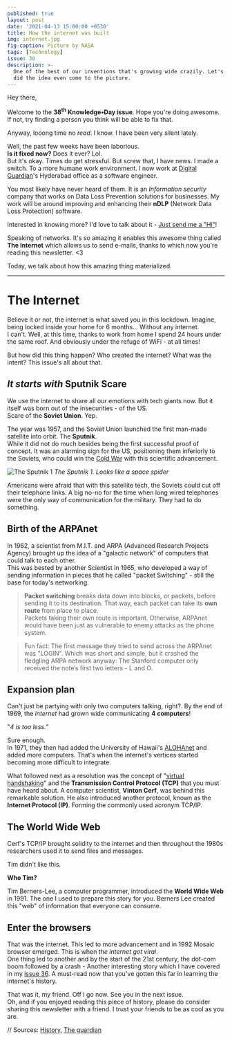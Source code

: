 ```yaml
---
published: true
layout: post
date: '2021-04-13 15:00:00 +0530'
title: How the internet was built
img: internet.jpg
fig-caption: Picture by NASA
tags: [Technology]
issue: 38
description: >-
  One of the best of our inventions that's growing wide crazily. Let's see how
  did the idea even come to the picture.
---
```

Hey there,

Welcome to the **38<sup>th</sup> Knowledge•Day issue**. Hope you're doing awesome. If not, try finding a person you think will be able to fix that.  

Anyway, looong time no _read_. I know. I have been very silent lately.  

Well, the past few weeks have been laborious.  
**Is it fixed now?** Does it ever? Lol.  
But it's okay. Times do get stressful. But screw that, I have news. I made a switch. To a more humane work environment. I now work at [Digital Guardian](https://digitalguardian.com/)'s Hyderabad office as a software engineer. 

You most likely have never heard of them. It is an _Information security_ company that works on Data Loss Prevention solutions for businesses. My work will be around improving and enhancing their **nDLP** (Network Data Loss Protection) software.  

Interested in knowing more? I'd love to talk about it - [Just send me a "Hi"](mailto:knowledgeday@protonmail.com?subject=Wassup%20with%20your%20new%20Job&body=I'd%20like%20to%20talk%20about%20Digital%20Guardian%3A%20)!

Speaking of networks. It's so amazing it enables this awesome thing called **The Internet** which allows us to send e-mails, thanks to which now you're reading this newsletter. <3  

Today, we talk about how this amazing thing materialized.

--------

# The Internet
Believe it or not, the internet is what saved you in this lockdown. Imagine, being locked inside your home for 6 months... Without any internet.  
I can't. Well, at this time, thanks to work from home I spend 24 hours under the same roof. And obviously under the refuge of WiFi - at all times!  

But how did this thing happen? Who created the internet? What was the intent? This issue's all about that.  

## _It starts with_ Sputnik Scare
We use the internet to share all our emotions with tech giants now. But it itself was born out of the insecurities - of the US.  
Scare of the **Soviet Union**. Yep.  

The year was 1957, and the Soviet Union launched the first man-made satellite into orbit. The **Sputnik**.  
While it did not do much besides being the first successful proof of concept. It was an alarming sign for the US, positioning them inferiorly to the Soviets, who could win the [Cold War](https://tenor.cards/?p=VGhlIENvbGQgV2FyIHJpdmFscnkgYmV0d2VlbiB0aGUgVW5pdGVkIFN0YXRlcyBhbmQgdGhlIFNvdmlldCBVbmlvbiBsYXN0ZWQgZm9yIGRlY2FkZXMgYW5kIGxlZCB0aGUgdHdvIHN1cGVycG93ZXJzIHRvIHRoZSBicmluayBvZiBudWNsZWFyIGRpc2FzdGVyLg==) with this scientific advancement.  

![The Sputnik 1]({{site.baseurl}}/assets/img/sputnik_1.jpeg)
_The Sputnik 1. Looks like a space spider_

Americans were afraid that with this satellite tech, the Soviets could cut off their telephone links. A big no-no for the time when long wired telephones were the only way of communication for the military. They had to do something.  

## Birth of the ARPAnet
In 1962, a scientist from M.I.T. and ARPA (Advanced Research Projects Agency) brought up the idea of a "galactic network" of computers that could talk to each other.  
This was bested by another Scientist in 1965, who developed a way of sending information in pieces that he called "packet Switching" - still the base for today's networking.  

> **Packet switching** breaks data down into blocks, or packets, before sending it to its destination. That way, each packet can take its **own route** from place to place.    
Packets taking their own route is important. Otherwise, ARPAnet would have been just as vulnerable to enemy attacks as the phone system.   

> Fun fact: The first message they tried to send across the ARPAnet was "LOGIN". Which was short and simple, but it crashed the fledgling ARPA network anyway: The Stanford computer only received the note’s first two letters - L and O.  

## Expansion plan
Can't just be partying with only two computers talking, right?. By the end of 1969, the _internet_ had grown wide communicating **4 computers**!    

"_4 is too less._"  

Sure enough.  
In 1971, they then had added the University of Hawaii's [ALOHAnet](https://www.eng.hawaii.edu/about/history/alohanet/) and added more computers. That's when the internet's vertices started becoming more difficult to integrate.   

What followed next as a resolution was the concept of "[virtual handshaking](https://networksigma.com/tcp-3-way-handshake/#:~:text=TCP%20uses%20a%20three-way%20handshake%20to%20make%20a,is%20established,%20data%20is%20transferred%20between%20the%20devices.)" and the **Transmission Control Protocol (TCP)** that you must have heard about. A computer scientist, **Vinton Cerf**, was behind this remarkable solution. He also introduced another protocol, known as the **Internet Protocol (IP)**. Forming the commonly used acronym TCP/IP.   

## The World Wide Web
Cerf's TCP/IP brought solidity to the internet and then throughout the 1980s researchers used it to send files and messages.  

Tim didn't like this.  

**Who Tim?**  

Tim Berners-Lee, a computer programmer, introduced the **World Wide Web** in 1991. The one I used to prepare this story for you. Berners Lee created this "web" of information that everyone can consume.  

## Enter the browsers
That was the internet. This led to more advancement and in 1992 Mosaic browser emerged. This is when _the internet got viral_.  
One thing led to another and by the start of the 21st century, the dot-com boom followed by a crash - Another interesting story which I have covered in my [issue 36](https://knowledgeday.in/dot-com-bubble/). A must-read now that you've gotten this far in learning the internet's history.  

That was it, my friend. Off I go now. See you in the next issue.   
Oh, and if you enjoyed reading this piece of history, please do consider sharing this newsletter with a friend. I trust your friends to be as cool as you are.  

// Sources: [History](https://www.history.com/topics/inventions/invention-of-the-internet), [The guardian](https://www.theguardian.com/technology/2016/jul/15/how-the-internet-was-invented-1976-arpa-kahn-cerf)
